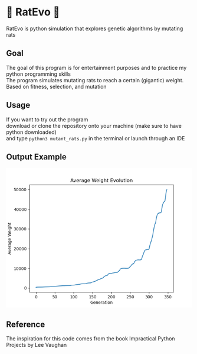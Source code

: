 # :rat: RatEvo :rat:
RatEvo is python simulation that explores genetic algorithms by mutating rats
## Goal
The goal of this program is for entertainment purposes and to practice my python programming skills\
The program simulates mutating rats to reach a certain (gigantic) weight. Based on fitness, selection, and mutation
## Usage
If you want to try out the program\
download or clone the repository onto your machine (make sure to have python downloaded)\
and type ```python3 mutant_rats.py``` in the terminal or launch through an IDE
## Output Example
![Plot graph showing generations on x-axis and average weight on y-axis](average_weight_plot.png "Plot graph showing generations on x-axis and average weight on y-axis")
## Reference
The inspiration for this code comes from the book Impractical Python Projects by Lee Vaughan
